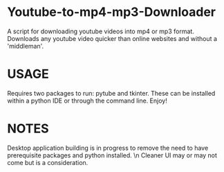 # Youtube-to-mp4-mp3-Downloader
A script for downloading youtube videos into mp4 or mp3 format. Downloads any youtube video quicker than online websites and without a 'middleman'.

# USAGE
Requires two packages to run: pytube and tkinter. These can be installed within a python IDE or through the command line. 
Enjoy!

# NOTES
Desktop application building is in progress to remove the need to have prerequisite packages and python installed. \n
Cleaner UI may or may not come but is a consideration.
